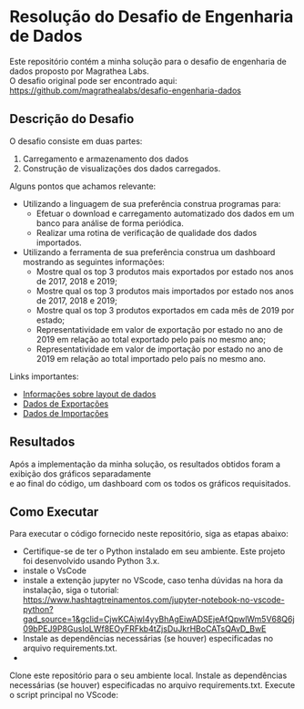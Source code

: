 # Resolução do Desafio de Engenharia de Dados
Este repositório contém a minha solução para o desafio de engenharia de dados proposto por Magrathea Labs.  <br /> 
O desafio original pode ser encontrado aqui: https://github.com/magrathealabs/desafio-engenharia-dados

## Descrição do Desafio
O desafio consiste em duas partes: 

1. Carregamento e armazenamento dos dados
2. Construção de visualizações dos dados carregados.

Alguns pontos que achamos relevante:
- Utilizando a linguagem de sua preferência construa programas para:
  - Efetuar o download e carregamento automatizado dos dados em um banco para análise de forma periódica.
  - Realizar uma rotina de verificação de qualidade dos dados importados.
- Utilizando a ferramenta de sua preferência construa um dashboard mostrando as seguintes informações:
  - Mostre qual os top 3 produtos mais exportados por estado nos anos de 2017, 2018 e 2019;
  - Mostre qual os top 3 produtos mais importados por estado nos anos de 2017, 2018 e 2019;
  - Mostre qual os top 3 produtos exportados em cada mês de 2019 por estado;
  - Representatividade em valor de exportação por estado no ano de 2019 em relação ao total exportado pelo país no mesmo ano;
  - Representatividade em valor de importação por estado no ano de 2019 em relação ao total importado pelo país no mesmo ano.

Links importantes:
- [Informações sobre layout de dados](https://www.gov.br/produtividade-e-comercio-exterior/pt-br/assuntos/comercio-exterior/estatisticas/base-de-dados-bruta
)
- [Dados de Exportações](https://balanca.economia.gov.br/balanca/bd/comexstat-bd/ncm/EXP_COMPLETA.zip)
- [Dados de Importações](https://balanca.economia.gov.br/balanca/bd/comexstat-bd/ncm/IMP_COMPLETA.zip)

## Resultados
Após a implementação da minha solução, os resultados obtidos foram a exibição dos gráficos separadamente  <br />
e ao final do código, um dashboard com os todos os gráficos requisitados.

## Como Executar
Para executar o código fornecido neste repositório, siga as etapas abaixo:

- Certifique-se de ter o Python instalado em seu ambiente. Este projeto foi desenvolvido usando Python 3.x.
- instale o VsCode
- instale a extenção jupyter no VScode, caso tenha dúvidas na hora da instalação, siga o tutorial: <br />
  https://www.hashtagtreinamentos.com/jupyter-notebook-no-vscode-python?gad_source=1&gclid=CjwKCAjwl4yyBhAgEiwADSEjeAfQpwlWm5V68Q6j09bPEJ9P8GusIoLWf8EOyFRFkb4tZjsDuJkrHBoCATsQAvD_BwE 
- Instale as dependências necessárias (se houver) especificadas no arquivo requirements.txt.
-

Clone este repositório para o seu ambiente local.
Instale as dependências necessárias (se houver) especificadas no arquivo requirements.txt.
Execute o script principal no VScode:
